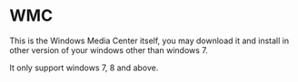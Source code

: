 # WMC
This is the Windows Media Center itself, you may download it and install in other version of your windows other than windows 7. 

It only support windows 7, 8 and above.
